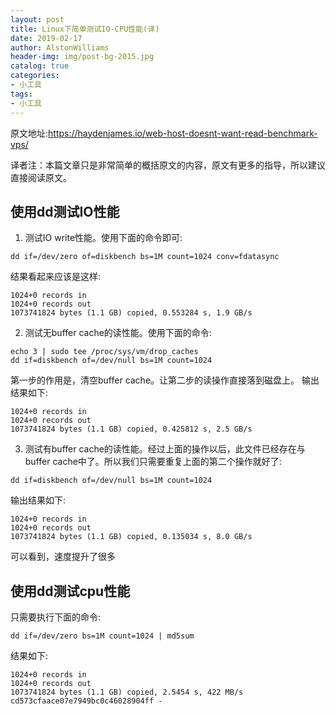 ```yaml
---
layout: post
title: Linux下简单测试IO-CPU性能(译)
date: 2019-02-17
author: AlstonWilliams
header-img: img/post-bg-2015.jpg
catalog: true
categories:
- 小工具
tags:
- 小工具
---
```

原文地址:https://haydenjames.io/web-host-doesnt-want-read-benchmark-vps/

译者注：本篇文章只是非常简单的概括原文的内容，原文有更多的指导，所以建议直接阅读原文。

## 使用dd测试IO性能

1. 测试IO write性能。使用下面的命令即可:
~~~
dd if=/dev/zero of=diskbench bs=1M count=1024 conv=fdatasync
~~~
结果看起来应该是这样:
~~~
1024+0 records in
1024+0 records out
1073741824 bytes (1.1 GB) copied, 0.553284 s, 1.9 GB/s
~~~
2. 测试无buffer cache的读性能。使用下面的命令:
~~~
echo 3 | sudo tee /proc/sys/vm/drop_caches
dd if=diskbench of=/dev/null bs=1M count=1024
~~~
第一步的作用是，清空buffer cache。让第二步的读操作直接落到磁盘上。
输出结果如下:
~~~
1024+0 records in
1024+0 records out
1073741824 bytes (1.1 GB) copied, 0.425812 s, 2.5 GB/s
~~~
3. 测试有buffer cache的读性能。经过上面的操作以后，此文件已经存在与buffer cache中了。所以我们只需要重复上面的第二个操作就好了:
~~~
dd if=diskbench of=/dev/null bs=1M count=1024
~~~
输出结果如下:
~~~
1024+0 records in
1024+0 records out
1073741824 bytes (1.1 GB) copied, 0.135034 s, 8.0 GB/s
~~~
可以看到，速度提升了很多

## 使用dd测试cpu性能

只需要执行下面的命令:
~~~
dd if=/dev/zero bs=1M count=1024 | md5sum
~~~

结果如下:
~~~
1024+0 records in
1024+0 records out
1073741824 bytes (1.1 GB) copied, 2.5454 s, 422 MB/s
cd573cfaace07e7949bc0c46028904ff -
~~~
